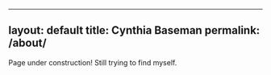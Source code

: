 
---
layout: default
title: Cynthia Baseman
permalink: /about/
---

Page under construction! Still trying to find myself.
